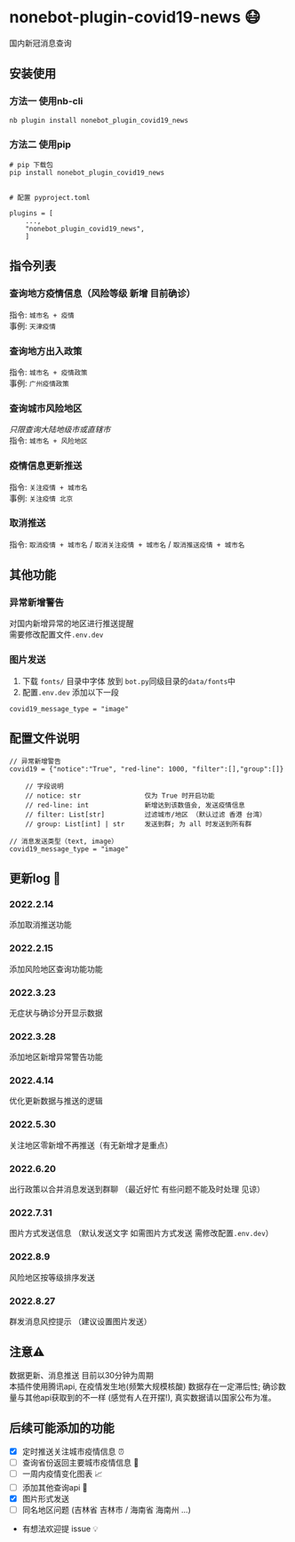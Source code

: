 # nonebot-plugin-covid19-news 😷
国内新冠消息查询

## 安装使用
### 方法一 使用nb-cli
```
nb plugin install nonebot_plugin_covid19_news
```

### 方法二 使用pip
```
# pip 下载包
pip install nonebot_plugin_covid19_news


# 配置 pyproject.toml

plugins = [
    ...,
    "nonebot_plugin_covid19_news",
    ]

```


## 指令列表

### 查询地方疫情信息（风险等级 新增 目前确诊） 
指令: `城市名 + 疫情`  
事例: `天津疫情` 


### 查询地方出入政策  
指令: `城市名 + 疫情政策`  
事例: `广州疫情政策`

### 查询城市风险地区
*只限查询大陆地级市或直辖市*  
指令: `城市名 + 风险地区` 


###  疫情信息更新推送 
指令: `关注疫情 + 城市名`  
事例: `关注疫情 北京`

### 取消推送
指令: `取消疫情 + 城市名` / `取消关注疫情 + 城市名` / `取消推送疫情 + 城市名`

## 其他功能

### 异常新增警告
对国内新增异常的地区进行推送提醒  
需要修改配置文件`.env.dev`

### 图片发送
1. 下载 `fonts/` 目录中字体 放到 `bot.py`同级目录的`data/fonts`中  
2. 配置`.env.dev`  添加以下一段
```
covid19_message_type = "image"
```



## 配置文件说明
```
// 异常新增警告
covid19 = {"notice":"True", "red-line": 1000, "filter":[],"group":[]}

    // 字段说明
    // notice: str                仅为 True 时开启功能
    // red-line: int              新增达到该数值会, 发送疫情信息
    // filter: List[str]          过滤城市/地区 （默认过滤 香港 台湾）
    // group: List[int] | str     发送到群; 为 all 时发送到所有群

// 消息发送类型（text, image）
covid19_message_type = "image"

```

## 更新log 📝
### 2022.2.14
添加取消推送功能

### 2022.2.15
添加风险地区查询功能功能

### 2022.3.23
无症状与确诊分开显示数据

### 2022.3.28
添加地区新增异常警告功能

### 2022.4.14
优化更新数据与推送的逻辑

### 2022.5.30
关注地区零新增不再推送（有无新增才是重点）

### 2022.6.20
出行政策以合并消息发送到群聊  （最近好忙 有些问题不能及时处理 见谅）

### 2022.7.31
图片方式发送信息 （默认发送文字 如需图片方式发送 需修改配置`.env.dev`）

### 2022.8.9
风险地区按等级排序发送

### 2022.8.27
群发消息风控提示 （建议设置图片发送）

## 注意⚠️
数据更新、消息推送 目前以30分钟为周期  
本插件使用腾讯api, 在疫情发生地(频繁大规模核酸) 数据存在一定滞后性; 确诊数量与其他api获取到的不一样  (感觉有人在开摆!), 真实数据请以国家公布为准。
## 后续可能添加的功能
- [x] 定时推送关注城市疫情信息 ⏰
- [ ] 查询省份返回主要城市疫情信息 📍
- [ ] 一周内疫情变化图表 📈
- [ ] 添加其他查询api 🔧
- [x] 图片形式发送
- [ ] 同名地区问题 (吉林省 吉林市 / 海南省 海南州 ...)
- 有想法欢迎提 issue 💡

